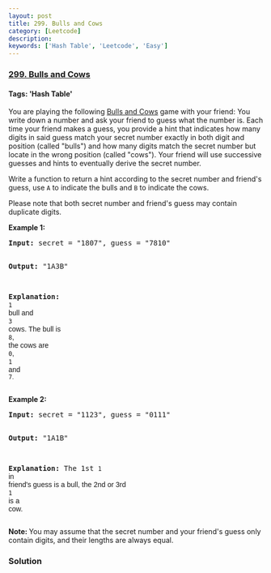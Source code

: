 ```yaml
---
layout: post
title: 299. Bulls and Cows
category: [Leetcode]
description: 
keywords: ['Hash Table', 'Leetcode', 'Easy']
---
```

### [299. Bulls and Cows](https://leetcode.com/problems/bulls-and-cows)

#### Tags: 'Hash Table'

<div class="content__u3I1 question-content__JfgR"><div><p>You are playing the following <a href="https://en.wikipedia.org/wiki/Bulls_and_Cows" target="_blank">Bulls and Cows</a> game with your friend: You write down a number and ask your friend to guess what the number is. Each time your friend makes a guess, you provide a hint that indicates how many digits in said guess match your secret number exactly in both digit and position (called "bulls") and how many digits match the secret number but locate in the wrong position (called "cows"). Your friend will use successive guesses and hints to eventually derive the secret number.</p>
<p>Write a function to return a hint according to the secret number and friend's guess, use <code>A</code> to indicate the bulls and <code>B</code> to indicate the cows. </p>
<p>Please note that both secret number and friend's guess may contain duplicate digits.</p>
<p><strong>Example 1:</strong></p>
<pre><strong>Input:</strong> secret = "1807", guess = "7810"

<strong>Output:</strong> "1A3B"

<strong>Explanation:</strong> <code>1</code><span style='font-family: sans-serif, Arial, Verdana, "Trebuchet MS";'> bull and </span><code>3</code><span style='font-family: sans-serif, Arial, Verdana, "Trebuchet MS";'> cows. The bull is </span><code>8</code><span style='font-family: sans-serif, Arial, Verdana, "Trebuchet MS";'>, the cows are </span><code>0</code><span style='font-family: sans-serif, Arial, Verdana, "Trebuchet MS";'>, </span><code>1</code><span style='font-family: sans-serif, Arial, Verdana, "Trebuchet MS";'> and </span><code>7<font face="sans-serif, Arial, Verdana, Trebuchet MS">.</font></code></pre>
<p><strong>Example 2:</strong></p>
<pre><strong>Input:</strong> secret = "1123", guess = "0111"

<strong>Output:</strong> "1A1B"

<strong>Explanation: </strong>The 1st <code>1 </code><span style='font-family: sans-serif, Arial, Verdana, "Trebuchet MS";'>in friend's guess is a bull, the 2nd or 3rd </span><code>1</code><span style='font-family: sans-serif, Arial, Verdana, "Trebuchet MS";'> is a cow</span><span style='font-family: sans-serif, Arial, Verdana, "Trebuchet MS";'>.</span></pre>
<p><strong>Note: </strong>You may assume that the secret number and your friend's guess only contain digits, and their lengths are always equal.</p></div></div>

### Solution
